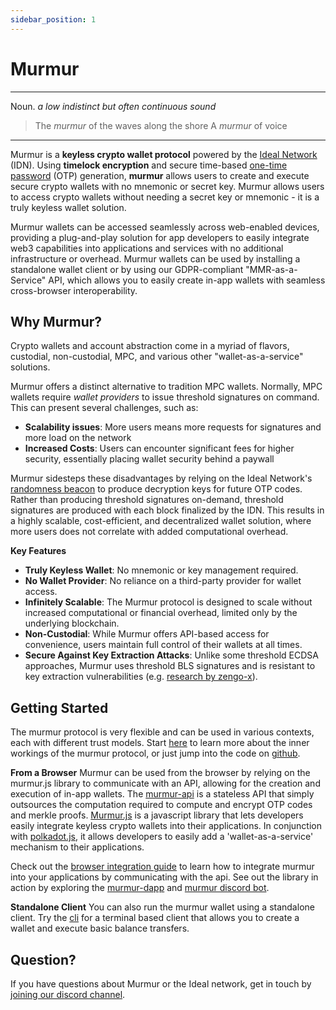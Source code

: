 ```yaml
---
sidebar_position: 1
---
```


# Murmur

---
Noun. *a low indistinct but often continuous sound*
> The *murmur* of the waves along the shore
> A *murmur* of voice

---

Murmur is a **keyless crypto wallet protocol** powered by the [Ideal Network](https://docs.idealabs.network) (IDN). Using **timelock encryption** and secure time-based [one-time password](https://www.techtarget.com/searchsecurity/definition/one-time-password-OTP) (OTP) generation, **murmur** allows users to create and execute secure crypto wallets with no mnemonic or secret key. Murmur allows users to access crypto wallets without needing a secret key or mnemonic - it is a truly keyless wallet solution.

Murmur wallets can be accessed seamlessly across web-enabled devices, providing a plug-and-play solution for app developers to easily integrate web3 capabilities into applications and services with no additional infrastructure or overhead. Murmur wallets can be used by installing a standalone wallet client or by using our GDPR-compliant "MMR-as-a-Service" API, which allows you to easily create in-app wallets with seamless cross-browser interoperability. 

## Why Murmur?

Crypto wallets and account abstraction come in a myriad of flavors, custodial, non-custodial, MPC, and various other "wallet-as-a-service" solutions. 

Murmur offers a distinct alternative to tradition MPC wallets. Normally, MPC wallets require *wallet providers* to issue threshold signatures on command. This can present several challenges, such as:

- **Scalability issues**: More users means more requests for signatures and more load on the network
- **Increased Costs**: Users can encounter significant fees for higher security, essentially placing wallet security behind a paywall

Murmur sidesteps these disadvantages by relying on the Ideal Network's [randomness beacon](https://docs.idealabs.network/docs/learn/etf-pfg) to produce decryption keys for future OTP codes. Rather than producing threshold signatures on-demand, threshold signatures are produced with each block finalized by the IDN. This results in a highly scalable, cost-efficient, and decentralized wallet solution, where more users does not correlate with added computational overhead.

**Key Features**
- **Truly Keyless Wallet**: No mnemonic or key management required.
- **No Wallet Provider**: No reliance on a third-party provider for wallet access.
- **Infinitely Scalable**: The Murmur protocol is designed to scale without increased computational or financial overhead, limited only by the underlying blockchain.
- **Non-Custodial**: While Murmur offers API-based access for convenience, users maintain full control of their wallets at all times.
- **Secure Against Key Extraction Attacks**: Unlike some threshold ECDSA approaches, Murmur uses threshold BLS signatures and is resistant to key extraction vulnerabilities (e.g. [research by zengo-x](https://eprint.iacr.org/2021/1621.pdf)).

<!-- 
| Attribute | Non-Custodial | Custodial | WaaS (e.g. [magic.link](magic.link)) | MPC | Murmur |
|-------------------|--|--|--|--|--|
| Scalability       | a|b|c|d|e|
| Permissibility    | a| b|c|d|e| -->

## Getting Started

The murmur protocol is very flexible and can be used in various contexts, each with different trust models. Start [here](./quick_start/protocol.md) to learn more about the inner workings of the murmur protocol, or just jump into the code on [github](https://github.com/ideal-lab5/murmur).

**From a Browser**
Murmur can be used from the browser by relying on the murmur.js library to communicate with an API, allowing for the creation and execution of in-app wallets. The [murmur-api](https://github.com/ideal-lab5/murmur-api) is a stateless API that simply outsources the computation required to compute and encrypt OTP codes and merkle proofs. [Murmur.js](https://github.com/ideal-lab5/murmur.js) is a javascript library that lets developers easily integrate keyless crypto wallets into their applications. In conjunction with [polkadot.js](https://polkadot.js.org/docs/api), it allows developers to easily add a 'wallet-as-a-service' mechanism to their applications. 

Check out the [browser integration guide](./quick_start/browser.md) to learn how to integrate murmur into your applications by communicating with the api. See out the library in action by exploring the [murmur-dapp](https://github.com/ideal-lab5/murmur-dapp/) and [murmur discord bot](https://github.com/ideal-lab5/murmur-api).

**Standalone Client**
You can also run the murmur wallet using a standalone client. Try the [cli](./quick_start/local.md) for a terminal based client that allows you to create a wallet and execute basic balance transfers.

## Question?

If you have questions about Murmur or the Ideal network, get in touch by [joining our discord channel](https://discord.gg/phZvQkzU2a).
